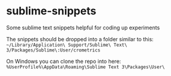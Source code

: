 # sublime-snippets
Some sublime text snippets helpful for coding up experiments

The snippets should be dropped into a folder similar to this:  
`~/Library/Application\ Support/Sublime\ Text\ 3/Packages/Sublime\:User/crometrics`

On Windows you can clone the repo into here:
`%UserProfile%\AppData\Roaming\Sublime Text 3\Packages\User\`
